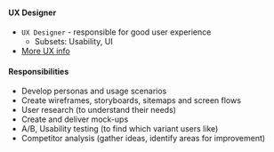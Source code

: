 #### UX Designer
* `UX Designer` - responsible for good user experience
    * Subsets: Usability, UI 
* [More UX info](../../user-experience.md)

#### Responsibilities
* Develop personas and usage scenarios
* Create wireframes, storyboards, sitemaps and screen flows
* User research (to understand their needs)
* Create and deliver mock-ups
* A/B, Usability testing (to find which variant users like)
* Competitor analysis (gather ideas, identify areas for improvement)
